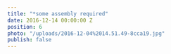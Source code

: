 ```yaml
---
title: "*some assembly required"
date: 2016-12-14 00:00:00 Z
position: 6
photo: "/uploads/2016-12-04%2014.51.49-8cca19.jpg"
publish: false
---
```

